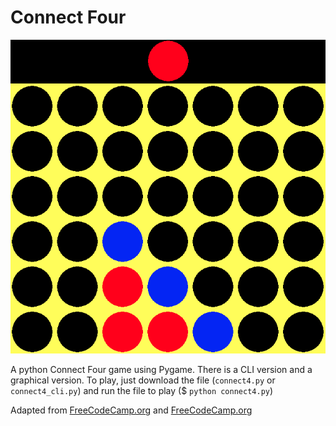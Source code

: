 # Connect Four

![Connect Four](connect_four.png)

A python Connect Four game using Pygame. There is a CLI version and a graphical version.
To play, just download the file (`connect4.py` or `connect4_cli.py`) and run the file to play ($ `python connect4.py`)

Adapted from [FreeCodeCamp.org](https://www.youtube.com/watch?v=XpYz-q1lxu8) and [FreeCodeCamp.org](https://www.youtube.com/watch?v=8392NJjj8s0)
